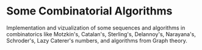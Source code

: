 # Some Combinatorial Algorithms

Implementation and vizualization of some sequences and algorithms in combinatorics like Motzkin's, Catalan's, Sterling's, Delannoy's, Narayana's, Schroder's, Lazy Caterer's numbers, and algorithms from Graph theory.
